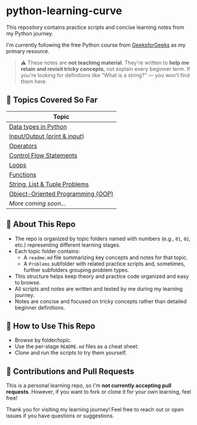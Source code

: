 # python-learning-curve

This repository contains practice scripts and concise learning notes from my Python journey.

I'm currently following the free Python course from [GeeksforGeeks](https://www.geeksforgeeks.org/courses/python-course-certification-free) as my primary resource.

> ⚠️ These notes are **not teaching material**. They're written to **help me retain and revisit tricky concepts**, not explain every beginner term. If you're looking for definitions like "What is a string?" — you won't find them here.


## 📘 Topics Covered So Far

| Topic                                 |
|---------------------------------------|
| [Data types in Python](01/)           |
| [Input/Output (print & input)](02/)   |
| [Operators](03/Problems/Operators)    |
| [Control Flow Statements](03/Problems/ControlFlow)  |
| [Loops](04/)                           |
| [Functions](05/)                       |
| [String, List & Tuple Problems](06/)   |
| [Object-Oriented Programming (OOP)](07/) |
| *More coming soon...*                |


## 🧠 About This Repo

- The repo is organized by topic folders named with numbers (e.g., `01`, `02`, etc.) representing different learning stages.
- Each topic folder contains:
  - A `readme.md` file summarizing key concepts and notes for that topic.
  - A `Problems` subfolder with related practice scripts and, sometimes, further subfolders grouping problem types.
- This structure helps keep theory and practice code organized and easy to browse.
- All scripts and notes are written and tested by me during my learning journey.
- Notes are concise and focused on tricky concepts rather than detailed beginner definitions.


## 📌 How to Use This Repo

- Browse by folder/topic.  
- Use the per-stage `README.md` files as a cheat sheet.  
- Clone and run the scripts to try them yourself.


## 🤝 Contributions and Pull Requests

This is a personal learning repo, so I'm **not currently accepting pull requests**. However, if you want to fork or clone it for your own learning, feel free!


Thank you for visiting my learning journey! Feel free to reach out or open issues if you have questions or suggestions.
